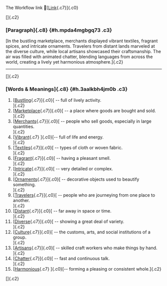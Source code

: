 The Workflow link
👏[[Link](https://www.google.com/url?q=http://www.google.com&sa=D&source=editors&ust=1756122336996778&usg=AOvVaw3Oj4zVWrbdoG0jtPRS5Ad1){.c7}]{.c0}

[]{.c2}

### [Paragraph]{.c8} {#h.mpda4mgbgq73 .c3}

[In the bustling marketplace, merchants displayed vibrant textiles,
fragrant spices, and intricate ornaments. Travelers from distant lands
marveled at the diverse culture, while local artisans showcased their
craftsmanship. The air was filled with animated chatter, blending
languages from across the world, creating a lively yet harmonious
atmosphere.]{.c2}

------------------------------------------------------------------------

[]{.c2}

### [Words & Meanings]{.c8} {#h.3aalkbh4jm0b .c3}

1.  [[Bustling](https://www.google.com/url?q=http://www.google.com&sa=D&source=editors&ust=1756122336998272&usg=AOvVaw0WlU0DS8vwq9IsqqfsjBUD){.c7}]{.c0}[ --
    full of lively activity.\
    ]{.c2}
2.  [[Marketplace](https://www.google.com/url?q=http://www.google.com&sa=D&source=editors&ust=1756122336998582&usg=AOvVaw2sDQrSZk0sERCTWHyJ18SP){.c7}]{.c0}[ --
    a place where goods are bought and sold.\
    ]{.c2}
3.  [[Merchants](https://www.google.com/url?q=http://www.google.com&sa=D&source=editors&ust=1756122336998862&usg=AOvVaw1vCu4i6Ie_BayEmpoFd49h){.c7}]{.c0}[ --
    people who sell goods, especially in large quantities.\
    ]{.c2}
4.  [[Vibrant](https://www.google.com/url?q=http://www.google.com&sa=D&source=editors&ust=1756122336999225&usg=AOvVaw0Wy4qEDyBvP8iVpAOT9_zs){.c7}
    ]{.c0}[-- full of life and energy.\
    ]{.c2}
5.  [[Textiles](https://www.google.com/url?q=http://www.google.com&sa=D&source=editors&ust=1756122336999516&usg=AOvVaw3B6zAz-SaZ5LqjTeDSFGgl){.c7}]{.c0}[ --
    types of cloth or woven fabric.\
    ]{.c2}
6.  [[Fragrant](https://www.google.com/url?q=http://www.google.com&sa=D&source=editors&ust=1756122336999809&usg=AOvVaw3FyEWUBCORbrX1VWkodvu6){.c7}]{.c0}[ --
    having a pleasant smell.\
    ]{.c2}
7.  [[Intricate](https://www.google.com/url?q=http://www.google.com&sa=D&source=editors&ust=1756122337000049&usg=AOvVaw1-qQtD9lAmYN9Mwoy8aS-G){.c7}]{.c0}[ --
    very detailed or complex.\
    ]{.c2}
8.  [[Ornaments](https://www.google.com/url?q=http://www.google.com&sa=D&source=editors&ust=1756122337000265&usg=AOvVaw1mJTgDBtER_MuRnezObGg9){.c7}]{.c0}[ --
    decorative objects used to beautify something.\
    ]{.c2}
9.  [[Travelers](https://www.google.com/url?q=http://www.google.com&sa=D&source=editors&ust=1756122337000528&usg=AOvVaw0loYvSb8VTPH05F54mYkWX){.c7}]{.c0}[ --
    people who are journeying from one place to another.\
    ]{.c2}
10. [[Distant](https://www.google.com/url?q=http://www.google.com&sa=D&source=editors&ust=1756122337000924&usg=AOvVaw1s2KX1jHM94r2XkcrD0rBp){.c7}]{.c0}[ --
    far away in space or time.\
    ]{.c2}
11. [[Diverse](https://www.google.com/url?q=http://www.google.com&sa=D&source=editors&ust=1756122337001233&usg=AOvVaw3929iOdayYBL7-RBiPgkZp){.c7}]{.c0}[ --
    showing a great deal of variety.\
    ]{.c2}
12. [[Culture](https://www.google.com/url?q=http://www.google.com&sa=D&source=editors&ust=1756122337001578&usg=AOvVaw2R5RAwYfRy8kTcIjZFKERj){.c7}]{.c0}[ --
    the customs, arts, and social institutions of a group.\
    ]{.c2}
13. [[Artisans](https://www.google.com/url?q=http://www.google.com&sa=D&source=editors&ust=1756122337001922&usg=AOvVaw081sfP_bX224dauf40DW2u){.c7}]{.c0}[ --
    skilled craft workers who make things by hand.\
    ]{.c2}
14. [[Chatter](https://www.google.com/url?q=http://www.google.com&sa=D&source=editors&ust=1756122337002201&usg=AOvVaw1LbemExfxPMGDGUWZ3a0sZ){.c7}]{.c0}[ --
    fast and continuous talk.\
    ]{.c2}
15. [[Harmonious](https://www.google.com/url?q=http://www.google.com&sa=D&source=editors&ust=1756122337002511&usg=AOvVaw1UcWMWAjp-KekO7ky4UsJT){.c7}
    ]{.c0}[-- forming a pleasing or consistent whole.]{.c2}

[]{.c2}
